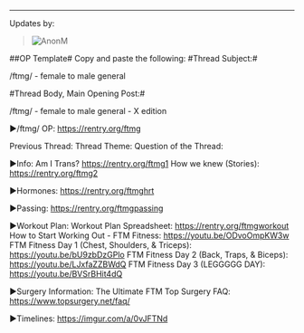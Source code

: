 ***
Updates by: 
>![AnonM](https://files.catbox.moe/mjz2mm.png)

##OP Template#
Copy and paste the following:
#Thread Subject:#

/ftmg/ - female to male general

#Thread Body, Main Opening Post:#

/ftmg/ - female to male general - X edition

▶/ftmg/ OP: https://rentry.org/ftmg

Previous Thread:
Thread Theme: 
Question of the Thread:

▶Info:
Am I Trans? https://rentry.org/ftmg1
How we knew (Stories): https://rentry.org/ftmg2

▶Hormones:
https://rentry.org/ftmghrt

▶Passing:
https://rentry.org/ftmgpassing

▶Workout Plan:
Workout Plan Spreadsheet: https://rentry.org/ftmgworkout
How to Start Working Out - FTM Fitness: https://youtu.be/ODvoOmpKW3w
FTM Fitness Day 1 (Chest, Shoulders, & Triceps): https://youtu.be/bU9zbDzGPlo
FTM Fitness Day 2 (Back, Traps, & Biceps): https://youtu.be/LJxfaZZBWdQ
FTM Fitness Day 3 (LEGGGGG DAY): https://youtu.be/BVSrBHit4dQ

▶Surgery Information:
The Ultimate FTM Top Surgery FAQ: https://www.topsurgery.net/faq/

▶Timelines:
https://imgur.com/a/0vJFTNd